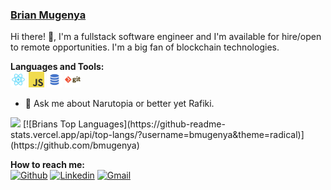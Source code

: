 ### [Brian Mugenya](https://bmugenya.netlify.app/)

Hi there! 👋, I'm a fullstack software engineer and I'm available for hire/open to remote opportunities. I'm a big fan of blockchain technologies.

**Languages and Tools:**  
<code><img height="25" src="https://raw.githubusercontent.com/github/explore/80688e429a7d4ef2fca1e82350fe8e3517d3494d/topics/react/react.png"></code>
<code><img height="25" src="https://raw.githubusercontent.com/github/explore/80688e429a7d4ef2fca1e82350fe8e3517d3494d/topics/javascript/javascript.png"></code>
<code><img height="25" src="https://raw.githubusercontent.com/github/explore/80688e429a7d4ef2fca1e82350fe8e3517d3494d/topics/sql/sql.png"></code>
<code><img height="25" src="https://raw.githubusercontent.com/github/explore/80688e429a7d4ef2fca1e82350fe8e3517d3494d/topics/git/git.png"></code>


- 💬 Ask me about Narutopia or better yet Rafiki.

<img width="50%" src="https://github-readme-stats.vercel.app/api?username=bmugenya&show_icons=true&hide_border=true" />
[![Brians Top Languages](https://github-readme-stats.vercel.app/api/top-langs/?username=bmugenya&theme=radical)](https://github.com/bmugenya)


**How to reach me:**  
[![Github](https://img.shields.io/badge/-Github-000?style=flat&logo=Github&logoColor=white)](https://github.com/bmugenya)
[![Linkedin](https://img.shields.io/badge/-LinkedIn-blue?style=flat&logo=Linkedin&logoColor=white)](https://www.linkedin.com/in/brian-mugenya-007/)
[![Gmail](https://img.shields.io/badge/-Gmail-c14438?style=flat&logo=Gmail&logoColor=white)](mailto:bmugenya26@gmail.com)

